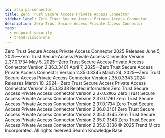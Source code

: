 ```yaml
---
id: ztsa-pa-connector
title: Zero Trust Secure Access Private Access Connector
sidebar_label: Zero Trust Secure Access Private Access Connector
description: Zero Trust Secure Access Private Access Connector
tags:
  - endpoint-security
  - trend-vision-one
---
```


 Zero Trust Secure Access Private Access Connector 2025 Releases June 5, 2025—Zero Trust Secure Access Private Access Connector Version 2.37.0.1734 May 5, 2025—Zero Trust Secure Access Private Access Connector Version 2.36.0.3401 April 7, 2025—Zero Trust Secure Access Private Access Connector Version 2.35.0.3345 March 24, 2025—Zero Trust Secure Access Private Access Connector Version 2.35.0.3343 2024 Releases March 10, 2024—Zero Trust Secure Access Private Access Connector Version 2.35.0.3338 Related information Zero Trust Secure Access Private Access Connector Version 2.37.0.2062 Zero Trust Secure Access Private Access Connector Version 2.37.0.1790 Zero Trust Secure Access Private Access Connector Version 2.37.0.1734 Zero Trust Secure Access Private Access Connector Version 2.36.0.3401 Zero Trust Secure Access Private Access Connector Version 2.35.0.3345 Zero Trust Secure Access Private Access Connector Version 2.35.0.3343 Zero Trust Secure Access Private Access Connector Version 2.35.0.3338 © 2025 Trend Micro Incorporated. All rights reserved.Search Knowledge Base